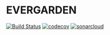 # EVERGARDEN
[![Build Status](https://travis-ci.com/TheGhostShell/Evergarden.svg?branch=master)](https://travis-ci.com/TheGhostShell/Evergarden)
[![codecov](https://codecov.io/gh/TheGhostShell/Evergarden/branch/master/graph/badge.svg)](https://codecov.io/gh/TheGhostShell/Evergarden)
[![sonarcloud](https://sonarcloud.io/api/project_badges/measure?project=Evergarden&metric=alert_status)](https://sonarcloud.io/dashboard?id=Evergarden)
